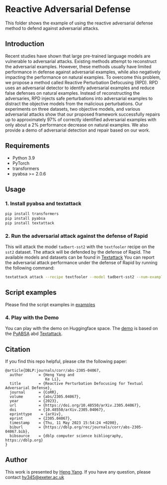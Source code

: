 # Reactive Adversarial Defense

This folder shows the example of using the reactive adversarial defense method to defend against adversarial attacks.

## Introduction
Recent studies have shown that large pre-trained language models are vulnerable to adversarial attacks. Existing methods attempt to reconstruct the adversarial examples. However, these methods usually have limited performance in defense against adversarial examples, while also negatively impacting the performance on natural examples. To overcome this problem, we propose a method called Reactive Perturbation Defocusing (RPD). RPD uses an adversarial detector to identify adversarial examples and reduce false defenses on natural examples. Instead of reconstructing the adversaries, RPD injects safe perturbations into adversarial examples to distract the objective models from the malicious perturbations. Our experiments on three datasets, two objective models, and various adversarial attacks show that our proposed framework successfully repairs up to approximately 97% of correctly identified adversarial examples with only about a 2% performance decrease on natural examples. We also provide a demo of adversarial detection and repair based on our work.

## Requirements
- Python 3.9
- PyTorch 
- transformers
- pyabsa >= 2.0.6

## Usage
### 1. Install pyabsa and textattack
```bash
pip install transformers
pip install pyabsa
pip install textattack
```

### 2. Run the adversarial attack against the defense of Rapid
This will attack the model `tadbert-sst2` with the `textfooler` recipe on the `sst2` dataset. The attack will be defended by the defense of Rapid.
The available models and datasets can be found in [Textattack](https://github.com/yangheng95/TextAttack/blob/9eeef7950d07b7470e92c9e918a7097086eee062/textattack/model_args.py#L96) 
You can report the adversarial attack performance under the defense of Rapid by running the following command:
```bash
textattack attack --recipe textfooler --model tadbert-sst2 --num-examples 100 --dataset sst2 --attack-n 1 
```

## Script examples
Please find the script examples in [examples](https://github.com/yangheng95/TextAttack/blob/master/examples/reactive_defense/sst2_reactive_defense.py)

### 4. Play with the Demo
You can play with the demo on Huggingface space. The [demo](https://huggingface.co/spaces/anonymous8/Rapid-Textual-Adversarial-Defense) is based on the [PyABSA](https://github.com/yangheng95/PyABSA) abd [Textattack](https://github.com/QData/TextAttack).


## Citation
If you find this repo helpful, please cite the following paper:
```
@article{DBLP:journals/corr/abs-2305-04067,
  author       = {Heng Yang and
                  Ke Li},
  title        = {Reactive Perturbation Defocusing for Textual Adversarial Defense},
  journal      = {CoRR},
  volume       = {abs/2305.04067},
  year         = {2023},
  url          = {https://doi.org/10.48550/arXiv.2305.04067},
  doi          = {10.48550/arXiv.2305.04067},
  eprinttype    = {arXiv},
  eprint       = {2305.04067},
  timestamp    = {Thu, 11 May 2023 15:54:24 +0200},
  biburl       = {https://dblp.org/rec/journals/corr/abs-2305-04067.bib},
  bibsource    = {dblp computer science bibliography, https://dblp.org}
}
```

## Author
This work is presented by [Heng Yang](https://github.com/yangheng95). If you have any question, please contact hy345@exeter.ac.uk